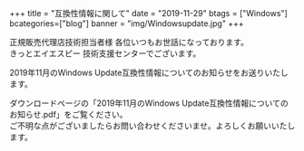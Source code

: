 +++
title = "互換性情報に関して"
date = "2019-11-29"
btags = ["Windows"]
bcategories=["blog"]
banner = "img/Windowsupdate.jpg"
+++

正規販売代理店技術担当者様 各位いつもお世話になっております。  
きっとエイエスピー 技術支援センターでございます。  
<!--more-->  
2019年11月のWindows Update互換性情報についてのお知らせをお送りいたします。  

ダウンロードページの「2019年11月のWindows Update互換性情報についてのお知らせ.pdf」をご覧ください。  
ご不明な点がございましたらお問い合わせくださいませ。よろしくお願いいたします。